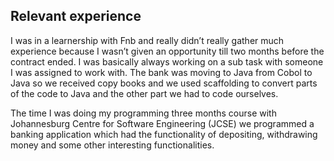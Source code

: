## Relevant experience

I was in a learnership with Fnb and really didn’t really gather much experience because I wasn’t given an opportunity till two months before the contract ended. I was basically always working on a sub task with someone I was assigned to work with. The bank was moving to Java from Cobol to Java so we received copy books and we used scaffolding to convert parts of the code to Java and the other part we had to code ourselves.

The time I was doing my programming three months course with Johannesburg Centre for Software Engineering (JCSE) we programmed a banking application which had the functionality of depositing, withdrawing money and some other interesting functionalities.      